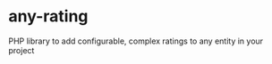 any-rating
==========

PHP library to add configurable, complex ratings to any entity in your project

